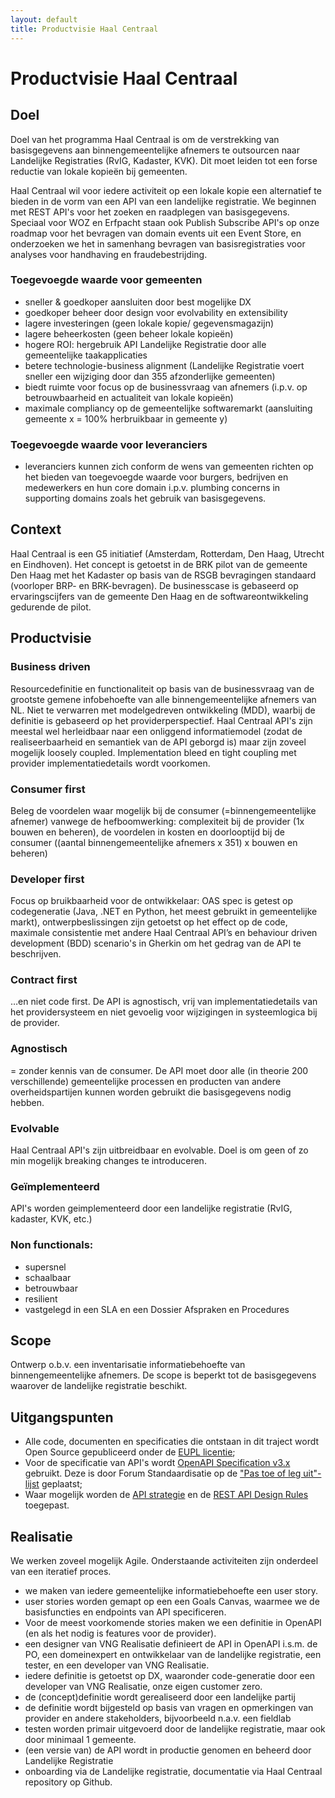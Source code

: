 ```yaml
---
layout: default
title: Productvisie Haal Centraal
---
```

# Productvisie Haal Centraal 

## Doel
Doel van het programma Haal Centraal is om de verstrekking van basisgegevens aan binnengemeentelijke afnemers te outsourcen naar Landelijke Registraties (RvIG, Kadaster, KVK). Dit moet leiden tot een forse reductie van lokale kopieën bij gemeenten. 

Haal Centraal wil voor iedere activiteit op een lokale kopie een alternatief te bieden in de vorm van een API van een landelijke registratie. We beginnen met REST API's voor het zoeken en raadplegen van basisgegevens. Speciaal voor WOZ en Erfpacht staan ook Publish Subscribe API's op onze roadmap voor het bevragen van domain events uit een Event Store, en onderzoeken we het in samenhang bevragen van basisregistraties voor analyses voor handhaving en fraudebestrijding.     


### Toegevoegde waarde voor gemeenten
- sneller & goedkoper aansluiten door best mogelijke DX
- goedkoper beheer door design voor evolvability en extensibility
- lagere investeringen (geen lokale kopie/ gegevensmagazijn)
- lagere beheerkosten (geen beheer lokale kopieën)
- hogere ROI: hergebruik API Landelijke Registratie door alle gemeentelijke taakapplicaties
- betere technologie-business alignment (Landelijke Registratie voert sneller een wijziging door dan 355 afzonderlijke gemeenten)
- biedt ruimte voor focus op de businessvraag van afnemers (i.p.v. op betrouwbaarheid en actualiteit van lokale kopieën)
- maximale compliancy op de gemeentelijke softwaremarkt (aansluiting gemeente x = 100% herbruikbaar in gemeente y)

### Toegevoegde waarde voor leveranciers
- leveranciers kunnen zich conform de wens van gemeenten richten op het bieden van toegevoegde waarde voor burgers, bedrijven en medewerkers en hun core domain i.p.v. plumbing concerns in supporting domains zoals het gebruik van basisgegevens. 

## Context
Haal Centraal is een G5 initiatief (Amsterdam, Rotterdam, Den Haag, Utrecht en Eindhoven). Het concept is getoetst in de BRK pilot van de gemeente Den Haag met het Kadaster op basis van de RSGB bevragingen standaard (voorloper BRP- en BRK-bevragen). De businesscase is gebaseerd op ervaringscijfers van de gemeente Den Haag en de softwareontwikkeling gedurende de pilot. 

## Productvisie

### Business driven 
Resourcedefinitie en functionaliteit op basis van de businessvraag van de grootste gemene infobehoefte van alle binnengemeentelijke afnemers van NL. 
Niet te verwarren met modelgedreven ontwikkeling (MDD), waarbij de definitie is gebaseerd op het providerperspectief. Haal Centraal API's zijn meestal wel herleidbaar naar een onliggend informatiemodel (zodat de realiseerbaarheid en semantiek van de API geborgd is) maar zijn zoveel mogelijk loosely coupled. Implementation bleed en tight coupling met provider implementatiedetails wordt voorkomen.

### Consumer first
Beleg de voordelen waar mogelijk bij de consumer (=binnengemeentelijke afnemer) vanwege de hefboomwerking: complexiteit bij de provider (1x bouwen en beheren), de voordelen in kosten en doorlooptijd bij de consumer ((aantal binnengemeentelijke afnemers x 351) x bouwen en beheren)

### Developer first
Focus op bruikbaarheid voor de ontwikkelaar: OAS spec is getest op codegeneratie (Java, .NET en Python, het meest gebruikt in gemeentelijke markt), ontwerpbeslissingen zijn getoetst op het effect op de code, maximale consistentie met andere Haal Centraal API’s en behaviour driven development (BDD) scenario's in Gherkin om het gedrag van de API te beschrijven.

### Contract first
…en niet code first. De API is agnostisch, vrij van implementatiedetails van het providersysteem en niet gevoelig voor wijzigingen in systeemlogica bij de provider.

### Agnostisch
= zonder kennis van de consumer. De API moet door alle (in theorie 200 verschillende) gemeentelijke processen en producten van andere overheidspartijen kunnen worden gebruikt die basisgegevens nodig hebben.

### Evolvable
Haal Centraal API's zijn uitbreidbaar en evolvable. Doel is om geen of zo min mogelijk breaking changes te introduceren.

### Geïmplementeerd 
API's worden geimplementeerd door een landelijke registratie (RvIG, kadaster, KVK, etc.)

### Non functionals:
- supersnel
- schaalbaar
- betrouwbaar
- resilient
- vastgelegd in een SLA en een Dossier Afspraken en Procedures

## Scope
Ontwerp o.b.v. een inventarisatie informatiebehoefte van binnengemeentelijke afnemers. De scope is beperkt tot de basisgegevens waarover de landelijke registratie beschikt. 

## Uitgangspunten
- Alle code, documenten en specificaties die ontstaan in dit traject wordt Open Source gepubliceerd onder de
[EUPL licentie](https://joinup.ec.europa.eu/collection/eupl/eupl-text-11-12);
- Voor de specificatie van API's wordt [OpenAPI Specification v3.x](https://www.forumstandaardisatie.nl/standaard/openapi-specification) 
gebruikt. Deze is door Forum Standaardisatie op de
["Pas toe of leg uit"-lijst](https://www.forumstandaardisatie.nl/lijst-open-standaarden/in_lijst/verplicht-pas-toe-leg-uit)
geplaatst;
- Waar mogelijk worden de
[API strategie](https://docs.geostandaarden.nl/api/API-Strategie/) en de [REST API Design Rules](https://docs.geostandaarden.nl/api/API-Designrules/) 
toegepast.

## Realisatie
We werken zoveel mogelijk Agile. Onderstaande activiteiten zijn onderdeel van een iteratief proces.
- we maken van iedere gemeentelijke informatiebehoefte een user story. 
- user stories worden gemapt op een een Goals Canvas, waarmee we de basisfuncties en endpoints van API specificeren. 
- Voor de meest voorkomende stories maken we een definitie in OpenAPI (en als het nodig is features voor de provider). 
- een designer van VNG Realisatie definieert de API in OpenAPI i.s.m. de PO, een domeinexpert en ontwikkelaar van de landelijke registratie, een tester, en een developer van VNG Realisatie. 
- iedere definitie is getoetst op DX, waaronder code-generatie door een developer van VNG Realisatie, onze eigen customer zero. 
- de (concept)definitie wordt gerealiseerd door een landelijke partij
- de definitie wordt bijgesteld op basis van vragen en opmerkingen van provider en andere stakeholders, bijvoorbeeld n.a.v. een fieldlab
- testen worden primair uitgevoerd door de landelijke registratie, maar ook door minimaal 1 gemeente. 
- (een versie van) de API wordt in productie genomen en beheerd door Landelijke Registratie
- onboarding via de Landelijke registratie, documentatie via Haal Centraal repository op Github.

